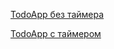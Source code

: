 <a href="https://vercel.com/georgiysids-projects/todo-app">TodoApp без таймера</a>

<a href="https://vercel.com/georgiysids-projects/todo-app](https://vercel.com/georgiysids-projects/todo-app/75sdDYZhYYeG1PWRarhJptrYuGEW">TodoApp с таймером</a>



